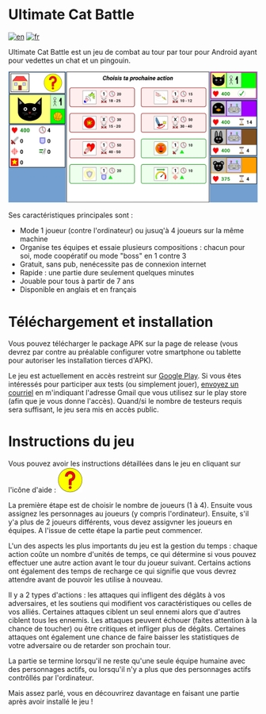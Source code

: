 # Ultimate Cat Battle

[![en](https://img.shields.io/badge/lang-en-red.svg)](README.md)
[![fr](https://img.shields.io/badge/lang-fr-blue.svg)](README-FR.md)

Ultimate Cat Battle est un jeu de combat au tour par tour pour Android ayant pour vedettes un chat et un pingouin.


![game_screenshot](images/UltimateCatBattleScreenshot-fr.png)

Ses caractéristiques principales sont :
- Mode 1 joueur (contre l'ordinateur) ou jusuq'à 4 joueurs sur la même machine
- Organise tes équipes et essaie plusieurs compositions : chacun pour soi, mode coopératif ou mode "boss" en 1 contre 3 
- Gratuit, sans pub, nenécessite pas de connexion internet
- Rapide : une partie dure seulement quelques minutes
- Jouable pour tous à partir de 7 ans
- Disponible en anglais et en français

# Téléchargement et installation

Vous pouvez télécharger le package APK sur la page de release (vous devrez par contre au préalable configurer votre
smartphone ou tablette pour autoriser les installation tierces d'APK).

Le jeu est actuellement en accès restreint sur [Google Play](https://play.google.com/store/apps/details?id=org.deathdric.ultimatecatbattle).
Si vous êtes intéressés pour participer aux tests (ou simplement jouer), [envoyez un courriel](mailto:cmotsch@free.fr?subject=Accès%20à%20Ultimate%20Cat%20Battle)
en m'indiquant l'adresse Gmail que vous utilisez sur le play store (afin que je vous donne l'accès).
Quand/si le nombre de testeurs requis sera suffisant, le jeu sera mis en accès public.


# Instructions du jeu

Vous pouvez avoir les instructions détaillées dans le jeu en cliquant sur l'icône d'aide : ![help_icon](images/question_mark.png)

La première étape est de choisir le nombre de joueurs (1 à 4). Ensuite vous assignez les personnages au joueurs (y compris l'ordinateur).
Ensuite, s'il y'a plus de 2 joueurs différents, vous devez assigvner les joueurs en équipes. A l'issue de cette étape la partie peut
commencer.

L'un des aspects les plus importants du jeu est la gestion du temps : chaque action coûte un nombre d'unités de temps, ce qui détermine
si vous pouvez effectuer une autre action avant le tour du joueur suivant. Certains actions ont également des temps de recharge
ce qui signifie que vous devrez attendre avant de pouvoir les utilise à nouveau.

Il y a 2 types d'actions : les attaques qui infligent des dégâts à vos adversaires, et les soutiens qui modifient vos caractéristiques
ou celles de vos alliés. Certaines attaques ciblent un seul ennemi alors que d'autres ciblent tous les ennemis. Les attaques peuvent échouer
(faites attention à la chance de toucher) ou être critiques et infliger plus de dégâts. Certaines attaques ont également une
chance de faire baisser les statistiques de votre adversaire ou de retarder son prochain tour.

La partie se termine lorsqu'il ne reste qu'une seule équipe humaine avec des personnages actifs, ou lorsqu'il n'y a plus
que des personnages actifs contrôllés par l'ordinateur.

Mais assez parlé, vous en découvrirez davantage en faisant une partie après avoir installé le jeu !




